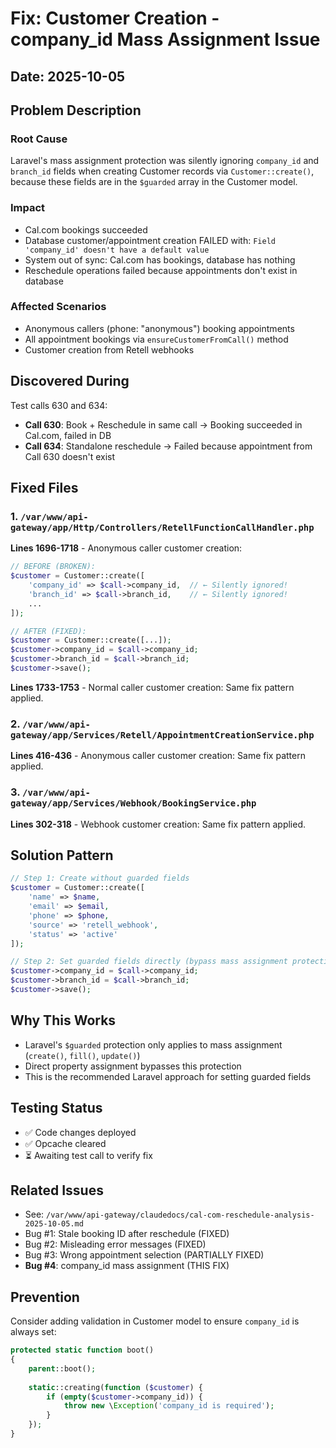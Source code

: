 # Fix: Customer Creation - company_id Mass Assignment Issue

## Date: 2025-10-05

## Problem Description

### Root Cause
Laravel's mass assignment protection was silently ignoring `company_id` and `branch_id` fields when creating Customer records via `Customer::create()`, because these fields are in the `$guarded` array in the Customer model.

### Impact
- Cal.com bookings succeeded
- Database customer/appointment creation FAILED with: `Field 'company_id' doesn't have a default value`
- System out of sync: Cal.com has bookings, database has nothing
- Reschedule operations failed because appointments don't exist in database

### Affected Scenarios
- Anonymous callers (phone: "anonymous") booking appointments
- All appointment bookings via `ensureCustomerFromCall()` method
- Customer creation from Retell webhooks

## Discovered During
Test calls 630 and 634:
- **Call 630**: Book + Reschedule in same call → Booking succeeded in Cal.com, failed in DB
- **Call 634**: Standalone reschedule → Failed because appointment from Call 630 doesn't exist

## Fixed Files

### 1. `/var/www/api-gateway/app/Http/Controllers/RetellFunctionCallHandler.php`

**Lines 1696-1718** - Anonymous caller customer creation:
```php
// BEFORE (BROKEN):
$customer = Customer::create([
    'company_id' => $call->company_id,  // ← Silently ignored!
    'branch_id' => $call->branch_id,    // ← Silently ignored!
    ...
]);

// AFTER (FIXED):
$customer = Customer::create([...]);
$customer->company_id = $call->company_id;
$customer->branch_id = $call->branch_id;
$customer->save();
```

**Lines 1733-1753** - Normal caller customer creation:
Same fix pattern applied.

### 2. `/var/www/api-gateway/app/Services/Retell/AppointmentCreationService.php`

**Lines 416-436** - Anonymous caller customer creation:
Same fix pattern applied.

### 3. `/var/www/api-gateway/app/Services/Webhook/BookingService.php`

**Lines 302-318** - Webhook customer creation:
Same fix pattern applied.

## Solution Pattern

```php
// Step 1: Create without guarded fields
$customer = Customer::create([
    'name' => $name,
    'email' => $email,
    'phone' => $phone,
    'source' => 'retell_webhook',
    'status' => 'active'
]);

// Step 2: Set guarded fields directly (bypass mass assignment protection)
$customer->company_id = $call->company_id;
$customer->branch_id = $call->branch_id;
$customer->save();
```

## Why This Works
- Laravel's `$guarded` protection only applies to mass assignment (`create()`, `fill()`, `update()`)
- Direct property assignment bypasses this protection
- This is the recommended Laravel approach for setting guarded fields

## Testing Status
- ✅ Code changes deployed
- ✅ Opcache cleared
- ⏳ Awaiting test call to verify fix

## Related Issues
- See: `/var/www/api-gateway/claudedocs/cal-com-reschedule-analysis-2025-10-05.md`
- Bug #1: Stale booking ID after reschedule (FIXED)
- Bug #2: Misleading error messages (FIXED)
- Bug #3: Wrong appointment selection (PARTIALLY FIXED)
- **Bug #4**: company_id mass assignment (THIS FIX)

## Prevention
Consider adding validation in Customer model to ensure `company_id` is always set:
```php
protected static function boot()
{
    parent::boot();
    
    static::creating(function ($customer) {
        if (empty($customer->company_id)) {
            throw new \Exception('company_id is required');
        }
    });
}
```
